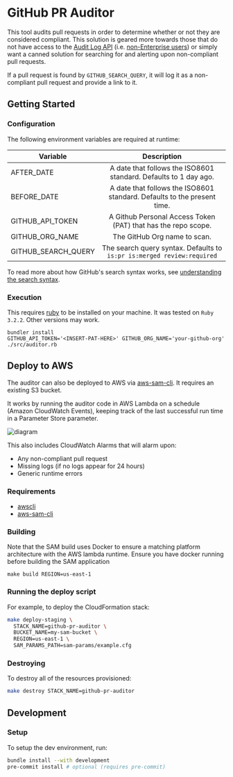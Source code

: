 # GitHub PR Auditor

This tool audits pull requests in order to determine whether or not they are considered compliant. This solution is geared more towards those that do not have access to the [Audit Log API](https://docs.github.com/en/organizations/keeping-your-organization-secure/reviewing-the-audit-log-for-your-organization#using-the-audit-log-api) (i.e. [non-Enterprise users](https://github.com/pricing)) or simply want a canned solution for searching for and alerting upon non-compliant pull requests.

If a pull request is found by `GITHUB_SEARCH_QUERY`, it will log it as a non-compliant pull request and provide a link to it.

## Getting Started

### Configuration

The following environment variables are required at runtime:

| Variable            |                               Description                               |
| ------------------- | :---------------------------------------------------------------------: |
| AFTER_DATE          |    A date that follows the ISO8601 standard. Defaults to 1 day ago.     |
| BEFORE_DATE         | A date that follows the ISO8601 standard. Defaults to the present time. |
| GITHUB_API_TOKEN    |      A Github Personal Access Token (PAT) that has the repo scope.      |
| GITHUB_ORG_NAME     |                      The GitHub Org name to scan.                       |
| GITHUB_SEARCH_QUERY | The search query syntax. Defaults to `is:pr is:merged review:required`  |

To read more about how GitHub's search syntax works, see [understanding the search syntax](https://docs.github.com/en/github/searching-for-information-on-github/getting-started-with-searching-on-github/understanding-the-search-syntax).

### Execution

This requires [ruby](https://www.ruby-lang.org/en/documentation/installation/) to be installed on your machine. It was tested on `Ruby 3.2.2`. Other versions may work.

```shell
bundler install
GITHUB_API_TOKEN='<INSERT-PAT-HERE>' GITHUB_ORG_NAME='your-github-org' ./src/auditor.rb
```

## Deploy to AWS

The auditor can also be deployed to AWS via [aws-sam-cli](https://github.com/aws/aws-sam-cli). It requires an existing S3 bucket.

It works by running the auditor code in AWS Lambda on a schedule (Amazon CloudWatch Events), keeping track of the last successful run time in a Parameter Store parameter.

![diagram](https://user-images.githubusercontent.com/4519234/122277304-bff67500-ceb3-11eb-8bfd-4ef8d3fa7e42.png)

This also includes CloudWatch Alarms that will alarm upon:

- Any non-compliant pull request
- Missing logs (if no logs appear for 24 hours)
- Generic runtime errors

### Requirements

- [awscli](https://docs.aws.amazon.com/cli/latest/userguide/cli-chap-install.html)
- [aws-sam-cli](https://docs.aws.amazon.com/serverless-application-model/latest/developerguide/serverless-sam-cli-install.html)

### Building
Note that the SAM build uses Docker to ensure a matching platform architecture with the AWS lambda runtime.
Ensure you have docker running before building the SAM application

```shell
make build REGION=us-east-1
```


### Running the deploy script

For example, to deploy the CloudFormation stack:

```sh
make deploy-staging \
  STACK_NAME=github-pr-auditor \
  BUCKET_NAME=my-sam-bucket \
  REGION=us-east-1 \
  SAM_PARAMS_PATH=sam-params/example.cfg
```


### Destroying

To destroy all of the resources provisioned:

```sh
make destroy STACK_NAME=github-pr-auditor
```

## Development

### Setup

To setup the dev environment, run:

```sh
bundle install --with development
pre-commit install # optional (requires pre-commit)
```
